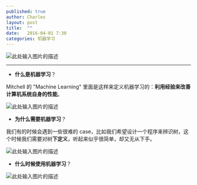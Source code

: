 ```yaml
---
published: true
author: Charles
layout: post
title:  ""
date:   2016-04-01 7:30
categories: 机器学习 
---
```


![此处输入图片的描述][1]

----------

- **什么是机器学习**？

Mitchell 的 "Machine Learning" 里面是这样来定义机器学习的：**利用经验来改善计算机系统自身的性能**。

![此处输入图片的描述][2]

- **为什么需要机器学习**？

我们有的时候会遇到一些很难的 case，比如我们希望设计一个程序来辨识树，这个时候我们需要对树**下定义**，听起来似乎很简单，却又无从下手。

![此处输入图片的描述][3]

- **什么时候使用机器学习**？

![此处输入图片的描述][4]


  [1]: http://7xjbdi.com1.z0.glb.clouddn.com/2016-04-03_194735.png
  [2]: http://7xjbdi.com1.z0.glb.clouddn.com/2016-04-03_200749.png
  [3]: http://7xjbdi.com1.z0.glb.clouddn.com/2016-04-03_200613.png
  [4]: http://7xjbdi.com1.z0.glb.clouddn.com/2016-04-03_200945.png


